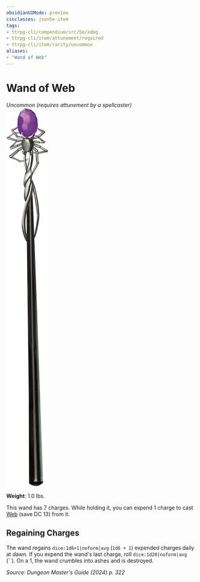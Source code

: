 ```yaml
---
obsidianUIMode: preview
cssclasses: json5e-item
tags:
- ttrpg-cli/compendium/src/5e/xdmg
- ttrpg-cli/item/attunement/required
- ttrpg-cli/item/rarity/uncommon
aliases: 
- "Wand of Web"
---
```

# Wand of Web
*Uncommon (requires attunement by a spellcaster)*  
![](3-Compendium/items/img/wand-of-web.webp#right)

**Weight**: 1.0 lbs.

This wand has 7 charges. While holding it, you can expend 1 charge to cast [Web](3-Compendium/spells/web-xphb.md) (save DC 13) from it.

## Regaining Charges

The wand regains `dice:1d6+1|noform|avg` (`1d6 + 1`) expended charges daily at dawn. If you expend the wand's last charge, roll `dice:1d20|noform|avg` (``). On a 1, the wand crumbles into ashes and is destroyed.

*Source: Dungeon Master's Guide (2024) p. 322*